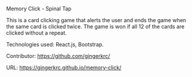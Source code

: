 Memory Click - Spinal Tap

This is a card clicking game that alerts the user and ends the game when the same card is clicked twice. The game is won if all 12 of the cards are clicked without a repeat. 

Technologies used: React.js, Bootstrap.

Contributor: https://github.com/gingerkrc/

URL: https://gingerkrc.github.io/memory-click/